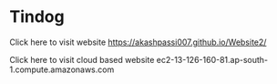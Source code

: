 # Tindog
Click here to visit website https://akashpassi007.github.io/Website2/

Click here to visit cloud based website ec2-13-126-160-81.ap-south-1.compute.amazonaws.com
